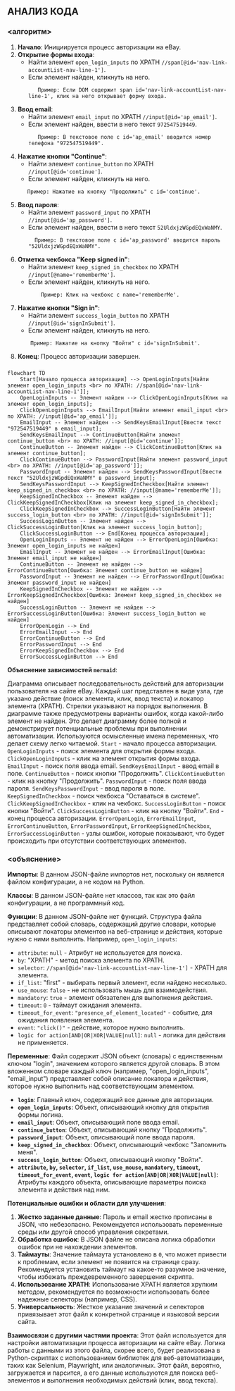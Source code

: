 ## АНАЛИЗ КОДА

### <алгоритм>

1. **Начало**: Инициируется процесс авторизации на eBay.
2. **Открытие формы входа**:
   - Найти элемент `open_login_inputs` по XPATH `//span[@id='nav-link-accountList-nav-line-1']`.
   - Если элемент найден, кликнуть на него.
     ```
        Пример: Если DOM содержит span id='nav-link-accountList-nav-line-1', клик на него открывает форму входа.
     ```
3. **Ввод email**:
   - Найти элемент `email_input` по XPATH `//input[@id='ap_email']`.
   - Если элемент найден, ввести в него текст `972547519449`.
     ```
        Пример: В текстовое поле с id='ap_email' вводится номер телефона "972547519449".
     ```
4. **Нажатие кнопки "Continue"**:
   - Найти элемент `continue_button` по XPATH `//input[@id='continue']`.
   - Если элемент найден, кликнуть на него.
   ```
      Пример: Нажатие на кнопку "Продолжить" с id='continue'.
   ```
5. **Ввод пароля**:
    - Найти элемент `password_input` по XPATH `//input[@id='ap_password']`.
    - Если элемент найден, ввести в него текст `52UldxjzWGpdEQxWaNMY`.
       ```
         Пример: В текстовое поле с id='ap_password' вводится пароль "52UldxjzWGpdEQxWaNMY".
        ```
6. **Отметка чекбокса "Keep signed in"**:
   - Найти элемент `keep_signed_in_checkbox` по XPATH `//input[@name='rememberMe']`.
   - Если элемент найден, кликнуть на него.
      ```
          Пример: Клик на чекбокс с name='rememberMe'.
      ```
7. **Нажатие кнопки "Sign in"**:
   - Найти элемент `success_login_button` по XPATH `//input[@id='signInSubmit']`.
   - Если элемент найден, кликнуть на него.
   ```
       Пример: Нажатие на кнопку "Войти" с id='signInSubmit'.
   ```
8. **Конец**: Процесс авторизации завершен.

### <mermaid>

```mermaid
flowchart TD
    Start[Начало процесса авторизации] --> OpenLoginInputs[Найти элемент open_login_inputs <br> по XPATH: //span[@id='nav-link-accountList-nav-line-1']];
    OpenLoginInputs -- Элемент найден --> ClickOpenLoginInputs[Клик на элемент open_login_inputs];
    ClickOpenLoginInputs --> EmailInput[Найти элемент email_input <br> по XPATH: //input[@id='ap_email']];
    EmailInput -- Элемент найден --> SendKeysEmailInput[Ввести текст "972547519449" в email_input];
    SendKeysEmailInput --> ContinueButton[Найти элемент continue_button <br> по XPATH: //input[@id='continue']];
    ContinueButton -- Элемент найден --> ClickContinueButton[Клик на элемент continue_button];
    ClickContinueButton --> PasswordInput[Найти элемент password_input <br> по XPATH: //input[@id='ap_password']];
    PasswordInput -- Элемент найден --> SendKeysPasswordInput[Ввести текст "52UldxjzWGpdEQxWaNMY" в password_input];
    SendKeysPasswordInput --> KeepSignedInCheckbox[Найти элемент keep_signed_in_checkbox <br> по XPATH: //input[@name='rememberMe']];
    KeepSignedInCheckbox -- Элемент найден --> ClickKeepSignedInCheckbox[Клик на элемент keep_signed_in_checkbox];
    ClickKeepSignedInCheckbox --> SuccessLoginButton[Найти элемент success_login_button <br> по XPATH: //input[@id='signInSubmit']];
    SuccessLoginButton -- Элемент найден --> ClickSuccessLoginButton[Клик на элемент success_login_button];
    ClickSuccessLoginButton --> End[Конец процесса авторизации];
    OpenLoginInputs -- Элемент не найден --> ErrorOpenLogin[Ошибка: Элемент open_login_inputs не найден]
    EmailInput -- Элемент не найден --> ErrorEmailInput[Ошибка: Элемент email_input не найден]
    ContinueButton -- Элемент не найден --> ErrorContinueButton[Ошибка: Элемент continue_button не найден]
    PasswordInput -- Элемент не найден --> ErrorPasswordInput[Ошибка: Элемент password_input не найден]
    KeepSignedInCheckbox -- Элемент не найден --> ErrorKeepSignedInCheckbox[Ошибка: Элемент keep_signed_in_checkbox не найден]
    SuccessLoginButton -- Элемент не найден --> ErrorSuccessLoginButton[Ошибка: Элемент success_login_button не найден]
    ErrorOpenLogin --> End
    ErrorEmailInput --> End
    ErrorContinueButton --> End
    ErrorPasswordInput --> End
    ErrorKeepSignedInCheckbox --> End
    ErrorSuccessLoginButton --> End
```

**Объяснение зависимостей `mermaid`**:

Диаграмма описывает последовательность действий для авторизации пользователя на сайте eBay. Каждый шаг представлен в виде узла, где указано действие (поиск элемента, клик, ввод текста) и локатор элемента (XPATH). Стрелки указывают на порядок выполнения. В диаграмме также предусмотрены варианты ошибок, когда какой-либо элемент не найден. Это делает диаграмму более полной и демонстрирует потенциальные проблемы при выполнении автоматизации.
Используются осмысленные имена переменных, что делает схему легко читаемой.
`Start` - начало процесса авторизации.
`OpenLoginInputs` - поиск элемента для открытия формы входа.
`ClickOpenLoginInputs` - клик на элемент открытия формы входа.
`EmailInput` - поиск поля ввода email.
`SendKeysEmailInput` - ввод email в поле.
`ContinueButton` - поиск кнопки "Продолжить".
`ClickContinueButton` - клик на кнопку "Продолжить".
`PasswordInput` - поиск поля ввода пароля.
`SendKeysPasswordInput` - ввод пароля в поле.
`KeepSignedInCheckbox` - поиск чекбокса "Оставаться в системе".
`ClickKeepSignedInCheckbox` - клик на чекбокс.
`SuccessLoginButton` - поиск кнопки "Войти".
`ClickSuccessLoginButton` - клик на кнопку "Войти".
`End` - конец процесса авторизации.
`ErrorOpenLogin`, `ErrorEmailInput`, `ErrorContinueButton`, `ErrorPasswordInput`, `ErrorKeepSignedInCheckbox`, `ErrorSuccessLoginButton` - узлы ошибок, которые показывают, что будет происходить при отсутствии соответствующих элементов.

### <объяснение>

**Импорты**:
В данном JSON-файле импортов нет, поскольку он является файлом конфигурации, а не кодом на Python.

**Классы**:
В данном JSON-файле нет классов, так как это файл конфигурации, а не программный код.

**Функции**:
В данном JSON-файле нет функций. Структура файла представляет собой словарь, содержащий другие словари, которые описывают локаторы элементов на веб-странице и действия, которые нужно с ними выполнить.
Например, `open_login_inputs`:
-   `attribute`:  `null` - Атрибут не используется для поиска.
-   `by`: "XPATH" - метод поиска элемента по XPATH.
-   `selector`: `//span[@id='nav-link-accountList-nav-line-1']` - XPATH для элемента.
-   `if_list`: "first" - выбирать первый элемент, если найдено несколько.
-   `use_mouse`: `false` - не использовать мышь для взаимодействия.
-  `mandatory`: `true` - элемент обязателен для выполнения действия.
-  `timeout`: `0` - таймаут ожидания элемента.
-  `timeout_for_event`: `"presence_of_element_located"` - событие, для ожидания появления элемента.
-  `event`: `"click()"` - действие, которое нужно выполнить.
-  `logic for action[AND|OR|XOR|VALUE|null]`: `null` - логика для действия не применяется.

**Переменные**:
Файл содержит JSON объект (словарь) с единственным ключом "login", значением которого является другой словарь. В этом вложенном словаре каждый ключ (например, "open_login_inputs", "email_input") представляет собой описание локатора и действия, которое нужно выполнить над соответствующим элементом.
-   **`login`**:  Главный ключ, содержащий все данные для авторизации.
-   **`open_login_inputs`**: Объект, описывающий кнопку для открытия формы логина.
-   **`email_input`**:  Объект, описывающий поле ввода email.
-   **`continue_button`**: Объект, описывающий кнопку "Продолжить".
-   **`password_input`**: Объект, описывающий поле ввода пароля.
-   **`keep_signed_in_checkbox`**: Объект, описывающий чекбокс "Запомнить меня".
-   **`success_login_button`**: Объект, описывающий кнопку "Войти".
-   **`attribute`, `by`, `selector`, `if_list`, `use_mouse`, `mandatory`, `timeout`, `timeout_for_event`, `event`, `logic for action[AND|OR|XOR|VALUE|null]`**:  Атрибуты каждого объекта, описывающие параметры поиска элемента и действия над ним.

**Потенциальные ошибки и области для улучшения**:
1.  **Жестко заданные данные**: Пароль и email жестко прописаны в JSON, что небезопасно. Рекомендуется использовать переменные среды или другой способ управления секретами.
2.  **Обработка ошибок**: В JSON файле не описана логика обработки ошибок при не нахождении элементов.
3.  **Таймауты**: Значение таймаута установлено в `0`, что может привести к проблемам, если элемент не появится на странице сразу. Рекомендуется установить таймаут на какое-то разумное значение, чтобы избежать преждевременного завершения скрипта.
4.  **Использование XPATH**: Использование XPATH является хрупким методом, рекомендуется по возможности использовать более надежные селекторы (например, CSS).
5. **Универсальность**: Жесткое указание значений и селекторов привязывает этот файл к конкретной странице и языковой версии сайта.

**Взаимосвязи с другими частями проекта**:
Этот файл используется для настройки автоматизации процесса авторизации на сайте eBay. Логика работы с данными из этого файла, скорее всего, будет реализована в Python-скриптах с использованием библиотек для веб-автоматизации, таких как Selenium, Playwright, или аналогичных. Этот файл, вероятно, загружается и парсится, а его данные используются для поиска веб-элементов и выполнения необходимых действий (клик, ввод текста).